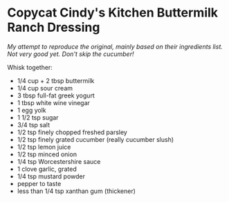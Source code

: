 # Copycat Cindy's Kitchen Buttermilk Ranch Dressing

*My attempt to reproduce the original, mainly based on their ingredients list. Not very good yet. Don't skip the cucumber!*

Whisk together:

* 1/4 cup + 2 tbsp buttermilk
* 1/4 cup sour cream
* 3 tbsp full-fat greek yogurt
* 1 tbsp white wine vinegar
* 1 egg yolk
* 1 1/2 tsp sugar
* 3/4 tsp salt
* 1/2 tsp finely chopped freshed parsley
* 1/2 tsp finely grated cucumber (really cucumber slush)
* 1/2 tsp lemon juice
* 1/2 tsp minced onion
* 1/4 tsp Worcestershire sauce
* 1 clove garlic, grated
* 1/4 tsp mustard powder
* pepper to taste
* less than 1/4 tsp xanthan gum (thickener)


